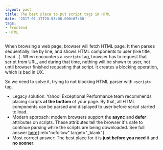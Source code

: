 ```yaml
---
layout: post
title: The best place to put script tags in HTML
date: '2017-01-17T20:53:00.000+07:00'
tags:
- Frontend
- HTML
---
```


When browsing a web page, browser will fetch HTML page. It then parses sequentially line by line, and shows HTML
components to user (like title, head...). When encounters a `<script>` tag, browser has to request that script from
URL, and during that time, nothing will be shown to user, not until browser finished requesting that script. It
creates a blocking operation, which is bad in UX.

So we need to solve it, trying to not blocking HTML parser with `<script>` tag.

- Legacy solution: Yahoo! Exceptional Performance team recommends placing scripts **at the bottom** of your page. By
that, all HTML components can be parsed and displayed to user before script started to load.
- Modern approach: modern browsers support the **async** and **defer** attributes on scripts. These attributes tell
the browser it's safe to continue parsing while the scripts are being downloaded. See full answer
[here](http://stackoverflow.com/a/24070373/6445037){:rel="nofollow" target="_blank"}.
- Most correct answer: The best place for it is **just before you need** it and **no sooner**.
